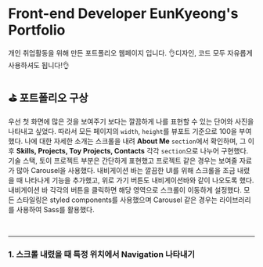 # Front-end Developer EunKyeong's Portfolio
개인 취업활동을 위해 만든 포트폴리오 웹페이지 입니다.
👌디자인, 코드 모두 자유롭게 사용하셔도 됩니다!👌

## ⛳ 포트폴리오 구상
우선 첫 화면에 많은 것을 보여주기 보다는 깔끔하게 나를 표현할 수 있는 단어와 사진을 나타내고 싶었다. 따라서 모든 페이지의 `width`, `height`를 뷰포트 기준으로 100을 부여했다.
나에 대한 자세한 소개는 스크롤을 내려 **About Me** `section`에서 확인하며, 그 이후 **Skills, Projects, Toy Projects, Contacts** 각각 `section`으로 나누어 구현했다.
기술 스택, 토이 프로젝트 부분은 간단하게 표현했고 프로젝트 같은 경우는 보여줄 자료가 많아 Carousel을 사용했다. 내비게이션 바는 깔끔한 UI를 위해 스크롤을 조금 내렸을 때 나타나게 기능을 추가했고, 위로 가기 버튼도 내비게이션바와 같이 나오도록 했다. 내비게이션 바 각각의 버튼을 클릭하면 해당 영역으로 스크롤이 이동하게 설정했다. 모든 스타일링은 styled components를 사용했으며 Carousel 같은 경우는 라이브러리를 사용하여 Sass를 활용했다.

<br/>

---

### 1. 스크롤 내렸을 때 특정 위치에서 Navigation 나타내기

```js

```
